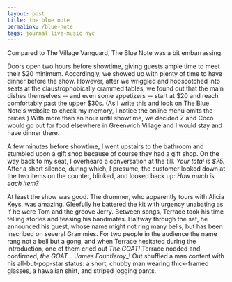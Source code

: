 ```yaml
---
layout: post
title: the blue note
permalink: /blue-note
tags: journal live-music nyc
---
```


Compared to The Village Vanguard, The Blue Note was a bit embarrassing.
<!--more-->
Doors open two hours before showtime, giving guests ample time to meet their $20 minimum.
Accordingly, we showed up with plenty of time to have dinner before the show.
However, after we wriggled and hopscotched into seats at the claustrophobically crammed tables, we found out that the main dishes themselves -- and even some appetizers -- start at $20 and reach comfortably past the upper $30s.
(As I write this and look on The Blue Note's website to check my memory, I notice the online menu omits the prices.)
With more than an hour until showtime, we decided Z and Coco would go out for food elsewhere in Greenwich Village and I would stay and have dinner there.

A few minutes before showtime, I went upstairs to the bathroom and stumbled upon a gift shop because of course they had a gift shop.
On the way back to my seat, I overheard a conversation at the till.
_Your total is $75._
After a short silence, during which, I presume, the customer looked down at the two items on the counter, blinked, and looked back up: _How much is each item?_

At least the show was good.
The drummer, who apparently tours with Alicia Keys, was amazing.
Gleefully he battered the kit with urgency unabating as if he were Tom and the groove Jerry.
Between songs, Terrace took his time telling stories and teasing his bandmates.
Halfway through the set, he announced his guest, whose name might not ring many bells, but has been inscribed on several Grammies.
For two people in the audience the name rang not a bell but a gong, and when Terrace hesitated during the introduction, one of them cried out _The GOAT!_
Terrace nodded and confirmed, _the GOAT... James Fauntleroy__!
Out shuffled a man content with his all-but-pop-star status: a short, chubby man wearing thick-framed glasses, a hawaiian shirt, and striped jogging pants.
